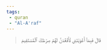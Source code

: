 ```yaml
---
tags: 
 - quran 
 - "Al-A'raf"
---
```


> قَالَ فَبِمَآ أَغۡوَيۡتَنِي لَأَقۡعُدَنَّ لَهُمۡ صِرَٰطَكَ ٱلۡمُسۡتَقِيمَ

